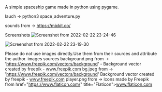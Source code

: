 A simple spaceship game made in python using pygame.

lauch -> python3 space_adventure.py

sounds from -> https://mixkit.co/

Screenshots
![Screenshot from 2022-02-22 23-24-46](https://user-images.githubusercontent.com/77621010/155191009-6d77f405-a434-4ae1-9e33-aa15aa7334c3.png)

![Screenshot from 2022-02-22 23-19-30](https://user-images.githubusercontent.com/77621010/155191056-f52ae441-5190-4a35-b30a-689f5ea150b2.png)

Please do not use images directly.Use them from their sources and attribute the author.
images sources 
background.png from -> 'https://www.freepik.com/vectors/background' - Background vector created by freepik - www.freepik.com
bg.jpeg from -> 'https://www.freepik.com/vectors/background' Background vector created by freepik - www.freepik.com
player.png from -> Icons made by Freepik from href="https://www.flaticon.com/" title="Flaticon">www.flaticon.com
